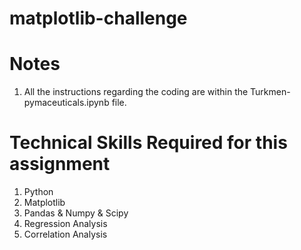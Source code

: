 # matplotlib-challenge
# Notes
1. All the instructions regarding the coding are within the Turkmen-pymaceuticals.ipynb file.

# Technical Skills Required for this assignment
1. Python
2. Matplotlib
3. Pandas & Numpy & Scipy
4. Regression Analysis
5. Correlation Analysis
